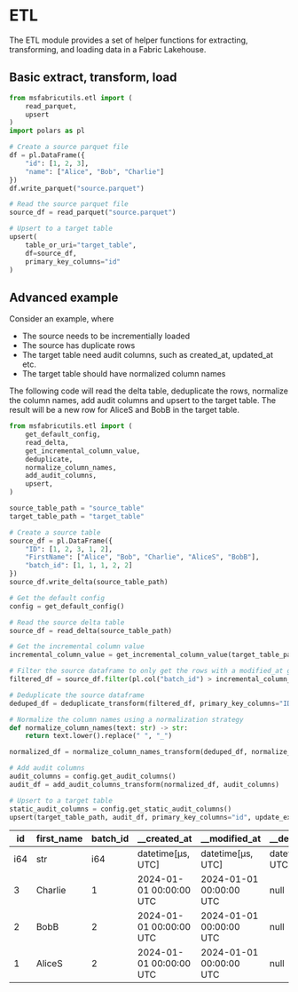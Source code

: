 # ETL

The ETL module provides a set of helper functions for extracting, transforming, and loading data in a Fabric Lakehouse.



## Basic extract, transform, load

```python
from msfabricutils.etl import (
    read_parquet,
    upsert
)
import polars as pl

# Create a source parquet file
df = pl.DataFrame({
    "id": [1, 2, 3],
    "name": ["Alice", "Bob", "Charlie"]
})
df.write_parquet("source.parquet")

# Read the source parquet file
source_df = read_parquet("source.parquet")

# Upsert to a target table
upsert(
    table_or_uri="target_table",
    df=source_df,
    primary_key_columns="id"
)
```



## Advanced example

Consider an example, where

- The source needs to be incrementially loaded
- The source has duplicate rows
- The target table need audit columns, such as created_at, updated_at etc.
- The target table should have normalized column names

The following code will read the delta table, deduplicate the rows, normalize the column names, add audit columns and upsert to the target table.
The result will be a new row for AliceS and BobB in the target table.

```python
from msfabricutils.etl import (
    get_default_config,
    read_delta,
    get_incremental_column_value,
    deduplicate,
    normalize_column_names,
    add_audit_columns,
    upsert,
)

source_table_path = "source_table"
target_table_path = "target_table"

# Create a source table
source_df = pl.DataFrame({
    "ID": [1, 2, 3, 1, 2],
    "FirstName": ["Alice", "Bob", "Charlie", "AliceS", "BobB"],
    "batch_id": [1, 1, 1, 2, 2]
})
source_df.write_delta(source_table_path)

# Get the default config
config = get_default_config()

# Read the source delta table
source_df = read_delta(source_table_path)

# Get the incremental column value
incremental_column_value = get_incremental_column_value(target_table_path, "batch_id")

# Filter the source dataframe to only get the rows with a modified_at greater than the incremental column value
filtered_df = source_df.filter(pl.col("batch_id") > incremental_column_value)

# Deduplicate the source dataframe
deduped_df = deduplicate_transform(filtered_df, primary_key_columns="ID", deduplication_order_columns="batch_id")

# Normalize the column names using a normalization strategy
def normalize_column_names(text: str) -> str:
    return text.lower().replace(" ", "_")

normalized_df = normalize_column_names_transform(deduped_df, normalize_column_names)

# Add audit columns
audit_columns = config.get_audit_columns()
audit_df = add_audit_columns_transform(normalized_df, audit_columns)

# Upsert to a target table
static_audit_columns = config.get_static_audit_columns()
upsert(target_table_path, audit_df, primary_key_columns="id", update_exclusion_columns=static_audit_columns)


```

| id  | first_name | batch_id | __created_at            | __modified_at           | __deleted_at      | __valid_from            | __valid_to        |
| --- | ---------- | -------- | -----------------       | -----------------       | ----------------- | ----------------------- | ----------------- |
| i64 | str        | i64      | datetime[μs, UTC]       | datetime[μs, UTC]       | datetime[μs, UTC] | datetime[μs, UTC]       | datetime[μs, UTC] |
| 3   | Charlie    | 1        | 2024-01-01 00:00:00 UTC | 2024-01-01 00:00:00 UTC | null              | 2024-01-01 00:00:00 UTC | null              |
| 2   | BobB       | 2        | 2024-01-01 00:00:00 UTC | 2024-01-01 00:00:00 UTC | null              | 2024-01-01 00:00:00 UTC | null              |
| 1   | AliceS     | 2        | 2024-01-01 00:00:00 UTC | 2024-01-01 00:00:00 UTC | null              | 2024-01-01 00:00:00 UTC | null              |

